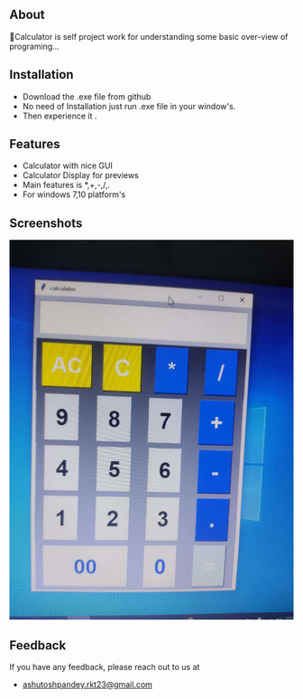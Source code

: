 About
------
🔗Calculator is self project work for understanding some basic over-view of programing...
## Installation

- Download the .exe file from github
- No need of Installation just run  .exe file in your window's.
- Then experience it .
## Features

- Calculator with nice GUI
- Calculator Display for previews
- Main features is *,+,-,/,.
- For windows 7,10 platform's


## Screenshots

![App Screenshot](https://github.com/AshutoshPdy22/My_Calculator/blob/main/Picture/IMG-20240403-WA0009.jpg)


## Feedback

If you have any feedback, please reach out to us at 
- ashutoshpandey.rkt23@gmail.com

